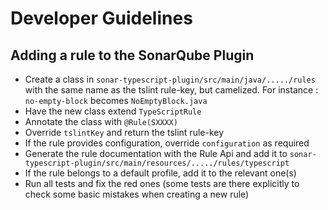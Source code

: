 # Developer Guidelines

## Adding a rule to the SonarQube Plugin

* Create a class in `sonar-typescript-plugin/src/main/java/...../rules` with the same name as the tslint rule-key, but camelized. For instance : `no-empty-block` becomes `NoEmptyBlock.java`
* Have the new class extend `TypeScriptRule`
* Annotate the class with `@Rule(SXXXX)`
* Override `tslintKey` and return the tslint rule-key
* If the rule provides configuration, override `configuration` as required
* Generate the rule documentation with the Rule Api and add it to `sonar-typescript-plugin/src/main/resources/...../rules/typescript`
* If the rule belongs to a default profile, add it to the relevant one(s)
* Run all tests and fix the red ones (some tests are there explicitly to check some basic mistakes when creating a new rule)